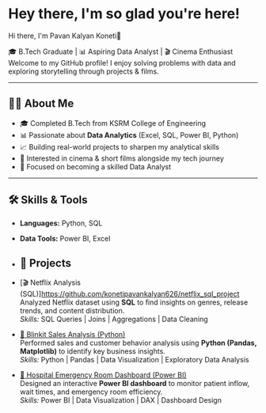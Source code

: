 # Hey there, I'm so glad you're here!

 Hi there, I'm Pavan Kalyan Koneti👋

🎓 B.Tech Graduate | 📊 Aspiring Data Analyst | 🎬 Cinema Enthusiast  
Welcome to my GitHub profile! I enjoy solving problems with data and exploring storytelling through projects & films.  

---

## 👨‍💻 About Me
- 🎓 Completed B.Tech from KSRM College of Engineering  
- 📊 Passionate about **Data Analytics** (Excel, SQL, Power BI, Python)  
- 📈 Building real-world projects to sharpen my analytical skills  
- 🎥 Interested in cinema & short films alongside my tech journey  
- 🚀 Focused on becoming a skilled Data Analyst  

---

## 🛠️ Skills & Tools
- **Languages:** Python, SQL  
- **Data Tools:** Power BI, Excel

- ## 🚀 Projects

- [🎬 Netflix Analysis (SQL)]https://github.com/konetipavankalyan626/netflix_sql_project  
  Analyzed Netflix dataset using **SQL** to find insights on genres, release trends, and content distribution.  
  *Skills:* SQL Queries | Joins | Aggregations | Data Cleaning  

- [🛒 Blinkit Sales Analysis (Python)](https://github.com/your-username/blinkit-analysis)  
  Performed sales and customer behavior analysis using **Python (Pandas, Matplotlib)** to identify key business insights.  
  *Skills:* Python | Pandas | Data Visualization | Exploratory Data Analysis  

- [🏥 Hospital Emergency Room Dashboard (Power BI)](https://github.com/your-username/hospital-er-dashboard)  
  Designed an interactive **Power BI dashboard** to monitor patient inflow, wait times, and emergency room efficiency.  
  *Skills:* Power BI | Data Visualization | DAX | Dashboard Design  


